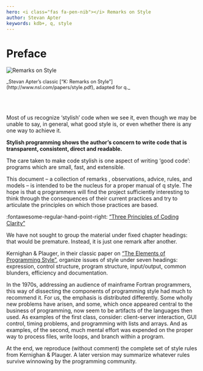```yaml
---
hero: <i class="fas fa-pen-nib"></i> Remarks on Style
author: Stevan Apter
keywords: kdb+, q, style
---
```


# Preface

![Remarks on Style](img/qros.png)

<div style="font-size: .9em; margin-bottom: 5em" markdown="1">
_Stevan Apter’s classic [“K: Remarks on Style”](http://www.nsl.com/papers/style.pdf), adapted for q._ 
</div>



Most of us recognize ‘stylish’ code when we see it, even though we may be unable to say, in general, what good style is, or even whether there is any one way to achieve it. 

**Stylish programming shows the author’s concern to write code that is transparent, consistent, direct and readable.** 

The care taken to make code stylish is one aspect of writing ‘good code’: programs which are small, fast, and extensible.

This document – a collection of remarks , observations, advice, rules, and models – is intended to be the nucleus for a proper manual of q style. 
The hope is that q programmers will find the project sufficiently interesting to think through the consequences of their current practices and try to articulate the principles on which those practices are based. 

:fontawesome-regular-hand-point-right: 
[“Three Principles of Coding Clarity”](http://archive.vector.org.uk/art10009750)

We have not sought to group the material under fixed chapter headings: that would be premature. Instead, it is just one remark after another. 

Kernighan & Plauger, in their classic paper on [“The Elements of Programming Style”](http://www2.ing.unipi.it/~a009435/issw/extra/kp_elems_of_pgmng_sty.pdf), organize issues of style under seven headings: expression, control structure, program structure, input/output, common blunders, efficiency and documentation. 

In the 1970s, addressing an audience of mainframe Fortran programmers, this way of dissecting the components of programming style had much to recommend it. For us, the emphasis is distributed differently. Some wholly new problems have arisen, and some, which once appeared central to the business of programming, now seem to be artifacts of the languages then used. As examples of the first class, consider: client-server interaction, GUI control, timing problems, and programming with lists and arrays. And as examples, of the second, much mental effort was expended on the proper way to process files, write loops, and branch within a program. 

At the end, we reproduce (without comment) the complete set of style rules from Kernighan & Plauger.
A later version may summarize whatever rules survive winnowing by the programming community. 